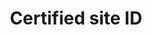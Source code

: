 ---
title: 'Certified site ID'
field: 'is.certificate.siteID'
slug: 'certification-certified-site-id'
description: 'Certified site ID code'
required: False
module: 'Certified Resource or Site'
cluster: 'Certification'
policy: 'Free value. Single value only.'
layout: 'home'
---